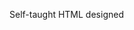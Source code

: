 Self-taught HTML designed
              
 
 
 
      
 
 
                                                                                                                  